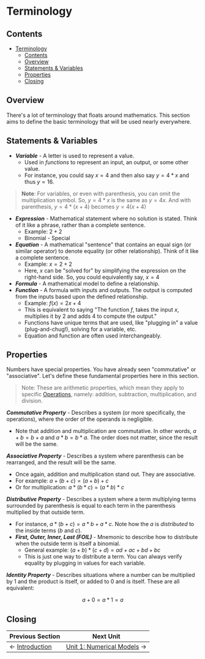 # Terminology

## Contents

- [Terminology](#terminology)
  - [Contents](#contents)
  - [Overview](#overview)
  - [Statements \& Variables](#statements--variables)
  - [Properties](#properties)
  - [Closing](#closing)

## Overview

There's a lot of terminology that floats around mathematics. This section aims to define the basic terminology that will be used nearly everywhere.

## Statements & Variables

- ***Variable*** - A letter is used to represent a value.
  - Used in *functions* to represent an input, an output, or some other value.
  - For instance, you could say $x=4$ and then also say $y = 4 * x$ and thus $y = 16$.

> **Note**: For variables, or even with parenthesis, you can omit the multiplication symbol. So, $y=4 * x$ is the same as $y = 4x$. And with parenthesis, $y = 4 * (x + 4)$ becomes $y=4(x+4)$

- ***Expression*** - Mathematical statement where no solution is stated. Think of it like a phrase, rather than a complete sentence.
  - Example: $2 + 2$
  - Binomial - Special
- ***Equation*** - A mathematical "sentence" that contains an equal sign (or similar operator) to denote equality (or other relationship). Think of it like a complete sentence.
  - Example: $x = 2 + 2$
  - Here, $x$ can be "solved for" by simplifying the expression on the right-hand side. So, you could equivalently say, $x = 4$
- ***Formula*** - A mathematical model to define a relationship.
- ***Function*** - A formula with inputs and outputs. The output is computed from the inputs based upon the defined relationship.
  - Example: $f(x) = 2x + 4$
  - This is equivalent to saying "The function $f$, takes the input $x$, multiplies it by $2$ and adds $4$ to compute the output."
  - Functions have unique terms that are used, like "plugging in" a value (plug-and-chug!), solving for a variable, etc.
  - Equation and function are often used interchangeably.

## Properties

Numbers have special properties. You have already seen "commutative" or "associative". Let's define these fundamental properties here in this section.

> Note: These are arithmetic properties, which mean they apply to specific [Operations](./2-Operations.md), namely: addition, subtraction, multiplication, and division.

***Commutative Property*** - Describes a system (or more specifically, the operations), where the order of the operands is negligible.

- Note that addition and multiplication are commutative. In other words, $a+b=b+a$ and $a*b=b*a$. The order does not matter, since the result will be the same.

***Associative Property*** - Describes a system where parenthesis can be rearranged, and the result will be the same.

- Once again, addition and multiplication stand out. They are associative.
- For example: $a+(b+c) = (a+b)+c$
- Or for multiplication: $a*(b*c) = (a*b)*c$

***Distributive Property*** - Describes a system where a term multiplying terms surrounded by parenthesis is equal to each term in the parenthesis multiplied by that outside term.

- For instance, $a*(b+c) = a*b+a*c$. Note how the $a$ is *distributed* to the inside terms ($b$ and $c$).
- ***First, Outer, Inner, Last (FOIL)*** - Mnemonic to describe how to distribute when the outside term is itself a binomial.
  - General example: $(a+b)*(c+d) = ad + ac + bd + bc$
  - This is just one way to distribute a term. You can always verify equality by plugging in values for each variable.

***Identity Property*** - Describes situations where a number can be multiplied by 1 and the product is itself, or added to 0 and is itself. These are all equivalent:

$$ a + 0 = a * 1 = a$$

## Closing

| Previous Section | Next Unit |
| ---------------- | --------- |
| $\leftarrow$ [Introduction](./0-Introduction.md) | [Unit 1: Numerical Models](../1-NumericalModels/0-Introduction.md) $\rightarrow$ |
